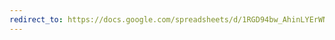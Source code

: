 ```yaml
---
redirect_to: https://docs.google.com/spreadsheets/d/1RGD94bw_AhinLYErWNifO9UoUmZTvZuQ3Gr50S21Whg/
---
```

